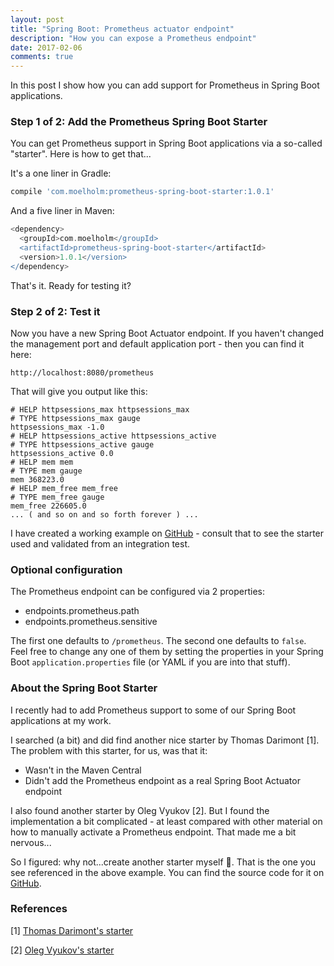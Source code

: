 ```yaml
---
layout: post
title: "Spring Boot: Prometheus actuator endpoint"
description: "How you can expose a Prometheus endpoint"
date: 2017-02-06
comments: true
---
```


In this post I show how you can add support for Prometheus in Spring Boot applications.

### Step 1 of 2: Add the Prometheus Spring Boot Starter
You can get Prometheus support in Spring Boot applications via a so-called "starter". Here is how to get that...

It's a one liner in Gradle:

```groovy
compile 'com.moelholm:prometheus-spring-boot-starter:1.0.1'
```

And a five liner in Maven:

```groovy
<dependency>
  <groupId>com.moelholm</groupId>
  <artifactId>prometheus-spring-boot-starter</artifactId>
  <version>1.0.1</version>
</dependency>
```

That's it. Ready for testing it?

### Step 2 of 2: Test it

Now you have a new Spring Boot Actuator endpoint. If you haven't changed the management port and default application port - then you can find it here:

```code
http://localhost:8080/prometheus
```

That will give you output like this:

```code
# HELP httpsessions_max httpsessions_max
# TYPE httpsessions_max gauge
httpsessions_max -1.0
# HELP httpsessions_active httpsessions_active
# TYPE httpsessions_active gauge
httpsessions_active 0.0
# HELP mem mem
# TYPE mem gauge
mem 368223.0
# HELP mem_free mem_free
# TYPE mem_free gauge
mem_free 226605.0
... ( and so on and so forth forever ) ...
```

I have created a working example on [GitHub](https://github.com/moelholm/smallexamples/blob/master/springboot-actuator-prometheus/) - consult that to see the starter used and validated from an integration test.

### Optional configuration
The Prometheus endpoint can be configured via 2 properties:

- endpoints.prometheus.path
- endpoints.prometheus.sensitive

The first one defaults to `/prometheus`. The second one defaults to `false`. Feel free to change any one of them by setting the properties in your Spring Boot `application.properties` file (or YAML if you are into that stuff).

### About the Spring Boot Starter
I recently had to add Prometheus support to some of our Spring Boot applications at my work. 

I searched (a bit) and did find another nice starter by Thomas Darimont [1]. The problem with this starter, for us, was that it:

- Wasn't in the Maven Central
- Didn't add the Prometheus endpoint as a real Spring Boot Actuator endpoint

I also found another starter by Oleg Vyukov [2]. But I found the implementation a bit complicated - at least compared with other material on how to manually activate a Prometheus endpoint. That made me a bit nervous... 

So I figured: why not...create another starter myself 🙂. That is the one you see referenced in the above example. You can find the source code for it on [GitHub](https://github.com/moelholm/prometheus-spring-boot-starter).

### References
[1] [Thomas Darimont's starter](https://github.com/thomasdarimont/prometheus-spring-boot-starter)

[2] [Oleg Vyukov's starter](https://github.com/akaGelo/spring-boot-starter-prometheus)